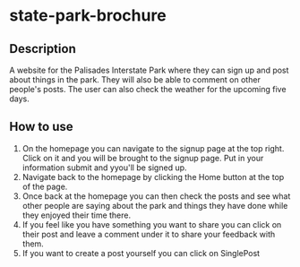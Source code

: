 # state-park-brochure


## Description
A website for the Palisades Interstate Park where they can sign up and post about things in the park. They will also be able to comment on other people's posts. The user can also check the weather for the upcoming five days.

## How to use
1. On the homepage you can navigate to the signup page at the top right. Click on it and you will be brought to the signup page. Put in your information submit and yyou'll be signed up.
2. Navigate back to the homepage by clicking the Home button at the top of the page.
3. Once back at the homepage you can then check the posts and see what other people are saying about the park and things they have done while they enjoyed their time there.
5. If you feel like you have something you want to share you can click on their post and leave a comment under it to share your feedback with them.
6. If you want to create a post yourself you can click on SinglePost


